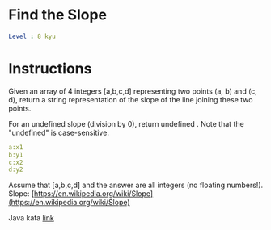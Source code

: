 # Find the Slope

```yaml
Level : 8 kyu
```

# Instructions

Given an array of 4 integers
[a,b,c,d] representing two points (a, b) and (c, d), return a string representation of the slope of the line joining these two points.

For an undefined slope (division by 0), return undefined . Note that the "undefined" is case-sensitive.

```yaml
a:x1
b:y1
c:x2
d:y2
```
 
Assume that [a,b,c,d] and the answer are all integers (no floating numbers!). Slope: [https://en.wikipedia.org/wiki/Slope](https://en.wikipedia.org/wiki/Slope)

Java kata [link](https://www.codewars.com/kata/55a75e2d0803fea18f00009d/train/java)